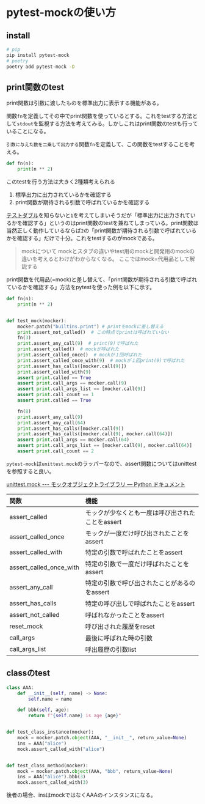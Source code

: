 # pytest-mockの使い方

## install

```bash
# pip
pip install pytest-mock
# poetry
poetry add pytest-mock -D
```

## print関数のtest

print関数は引数に渡したものを標準出力に表示する機能がある。

関数`fn`を定義してその中でprint関数を使っているとする。これをtestする方法として`stdout`を監視する方法を考えてみる。しかしこれはprint関数のtestも行っていることになる。

`引数に与えた数を二乗して出力する`関数`fn`を定義して、この関数をtestすることを考える。

```python
def fn(n):
    print(n ** 2)
```

このtestを行う方法は大きく2種類考えられる

1. 標準出力に出力されているかを確認する
2. print関数が期待される引数で呼ばれているかを確認する

[テストダブル](https://www.wikiwand.com/ja/%E3%83%86%E3%82%B9%E3%83%88%E3%83%80%E3%83%96%E3%83%AB)を知らないと`1`を考えてしまいそうだが「標準出力に出力されているかを確認する」というのはprint関数のtestを兼ねてしまっている。print関数は当然正しく動作しているならば`2`の「print関数が期待される引数で呼ばれているかを確認する」だけで十分。これをtestするのがmockである。

> mockについて
> mockとスタブの違いやtest用のmockと開発用のmockの違いを考えるとわけがわからなくなる。
> ここではmock=代用品として解説する

print関数を代用品(=mock)と差し替えて、「print関数が期待される引数で呼ばれているかを確認する」方法をpytestを使った例を以下に示す。

```python
def fn(n):
    print(n ** 2)


def test_mock(mocker):
    mocker.patch("builtins.print") # printをmockに差し替える
    print.assert_not_called()  # この時点でprintは呼ばれていない
    fn(3)
    print.assert_any_call(9)  # print(9)で呼ばれた
    print.assert_called()  # mockが呼ばれた
    print.assert_called_once()  # mockが１回呼ばれた
    print.assert_called_once_with(9)  # mockが１回print(9)で呼ばれた
    print.assert_has_calls([mocker.call(9)])
    print.assert_called_with(9)
    assert print.called == True
    assert print.call_args == mocker.call(9)
    assert print.call_args_list == [mocker.call(9)]
    assert print.call_count == 1
    assert print.called == True

    fn(8)
    print.assert_any_call(9)
    print.assert_any_call(64)
    print.assert_has_calls([mocker.call(9))
    print.assert_has_calls([mocker.call(9), mocker.call(64)])
    assert print.call_args == mocker.call(64)
    assert print.call_args_list == [mocker.call(9), mocker.call(64)]
    assert print.call_count == 2
```

`pytest-mock`は`unittest.mock`のラッパーなので、assert関数についてはunittestを参照すると良い。

[unittest.mock --- モックオブジェクトライブラリ — Python ドキュメント](https://docs.python.org/ja/3/library/unittest.mock.html)

| 関数                    | 機能                             |
|:------------------------|:--------------------------------|
| assert_called           | モックが少なくとも一度は呼び出されたことをassert |
| assert_called_once      | モックが一度だけ呼び出されたことをassert      |
| assert_called_with      | 特定の引数で呼ばれたことをassert         |
| assert_called_once_with | 特定の引数で一度だけ呼ばれたことをassert   |
| assert_any_call         | 特定の引数で呼び出されたことがあるのをassert  |
| assert_has_calls        | 特定の呼び出しで呼ばれたことをassert       |
| assert_not_called       | 呼ばれなかったことをassert                |
| reset_mock              | 呼び出された履歴をreset               |
| call_args               | 最後に呼ばれた時の引数                |
| call_args_list          | 呼出履歴の引数list                |

## classのtest

```python
class AAA:
    def __init__(self, name) -> None:
        self.name = name

    def bbb(self, age):
        return f"{self.name} is age {age}"


def test_class_instance(mocker):
    mock = mocker.patch.object(AAA, "__init__", return_value=None)
    ins = AAA("alice")
    mock.assert_called_with("alice")


def test_class_method(mocker):
    mock = mocker.patch.object(AAA, "bbb", return_value=None)
    ins = AAA("alice").bbb(3)
    mock.assert_called_with(3)
```

後者の場合、insはmockではなくAAAのインスタンスになる。
